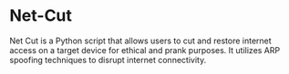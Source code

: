 # Net-Cut
Net Cut is a Python script that allows users to cut and restore internet access on a target device for ethical and prank purposes. It utilizes ARP spoofing techniques to disrupt internet connectivity.
